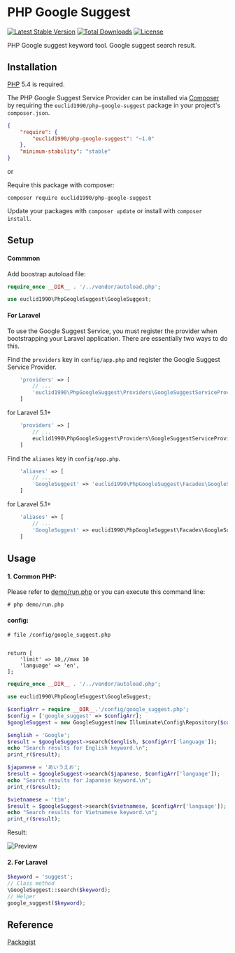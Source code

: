 #  PHP Google Suggest
[![Latest Stable Version](https://poser.pugx.org/euclid1990/php-google-suggest/version)](https://packagist.org/packages/euclid1990/php-google-suggest)
[![Total Downloads](https://poser.pugx.org/euclid1990/php-google-suggest/downloads)](https://packagist.org/packages/euclid1990/php-google-suggest)
[![License](https://poser.pugx.org/euclid1990/php-google-suggest/license)](https://packagist.org/packages/euclid1990/php-google-suggest)

PHP Google suggest keyword tool. Google suggest search result.

## Installation

[PHP](https://php.net) 5.4 is required.

The PHP Google Suggest Service Provider can be installed via [Composer](http://getcomposer.org) by requiring the
`euclid1990/php-google-suggest` package in your
project's `composer.json`.

```json
{
    "require": {
        "euclid1990/php-google-suggest": "~1.0"
    },
    "minimum-stability": "stable"
}
```

or

Require this package with composer:
```
composer require euclid1990/php-google-suggest
```

Update your packages with ```composer update``` or install with ```composer install```.

## Setup

#### Commmon

Add boostrap autoload file:
```php
require_once __DIR__ . '/../vendor/autoload.php';

use euclid1990\PhpGoogleSuggest\GoogleSuggest;
```

#### For Laravel

To use the Google Suggest Service, you must register the provider when bootstrapping your Laravel application. There are essentially two ways to do this.

Find the `providers` key in `config/app.php` and register the Google Suggest Service Provider.

```php
    'providers' => [
        // ...
        'euclid1990\PhpGoogleSuggest\Providers\GoogleSuggestServiceProvider',
    ]
```
for Laravel 5.1+
```php
    'providers' => [
        // ...
        euclid1990\PhpGoogleSuggest\Providers\GoogleSuggestServiceProvider::class,
    ]
```

Find the `aliases` key in `config/app.php`.

```php
    'aliases' => [
        // ...
        'GoogleSuggest' => 'euclid1990\PhpGoogleSuggest\Facades\GoogleSuggest',
    ]
```
for Laravel 5.1+
```php
    'aliases' => [
        // ...
        'GoogleSuggest' => euclid1990\PhpGoogleSuggest\Facades\GoogleSuggest::class,
    ]
```

## Usage

#### 1. Common PHP:

Please refer to [demo/run.php](https://github.com/euclid1990/php-google-suggest/blob/master/demo/run.php) or you can execute this command line:
```
# php demo/run.php
```


#### config:
```
# file /config/google_suggest.php


return [
    'limit' => 10,//max 10
    'language' => 'en',
];
```


```php
require_once __DIR__ . '/../vendor/autoload.php';

use euclid1990\PhpGoogleSuggest\GoogleSuggest;

$configArr = require __DIR__.'/config/google_suggest.php';
$config = ['google_suggest' => $configArr];
$googleSuggest = new GoogleSuggest(new Illuminate\Config\Repository($config));

$english = 'Google';
$result = $googleSuggest->search($english, $configArr['language']);
echo "Search results for English keyword.\n";
print_r($result);

$japanese = 'あいうえお';
$result = $googleSuggest->search($japanese, $configArr['language']);
echo "Search results for Japanese keyword.\n";
print_r($result);

$vietnamese = 'tìm';
$result = $googleSuggest->search($vietnamese, $configArr['language']);
echo "Search results for Vietnamese keyword.\n";
print_r($result);
```

Result:

![Preview](https://raw.githubusercontent.com/euclid1990/php-google-suggest/master/demo/preview.png)

#### 2. For Laravel

```php
$keyword = 'suggest';
// Class method
\GoogleSuggest::search($keyword);
// Helper
google_suggest($keyword);
```

## Reference

[Packagist](https://packagist.org/packages/euclid1990/php-google-suggest)
